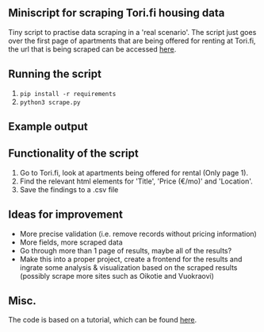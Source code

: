 ## Miniscript for scraping Tori.fi housing data

Tiny script to practise data scraping in a 'real scenario'. The script just goes over the first page of apartments that are being offered for renting at Tori.fi, the url that is being scraped can be accessed [here](https://www.tori.fi/uusimaa?q=&cg=1010&w=3&st=u&c=1014&ros=&roe=&ss=&se=&ht=&at=&mre=&ca=18&l=0&md=th).

## Running the script

1. `pip install -r requirements`
2. `python3 scrape.py`

## Example output

## Functionality of the script

1. Go to Tori.fi, look at apartments being offered for rental (Only page 1).
2. Find the relevant html elements for 'Title', 'Price (€/mo)' and 'Location'.
3. Save the findings to a .csv file

## Ideas for improvement

- More precise validation (i.e. remove records without pricing information)
- More fields, more scraped data
- Go through more than 1 page of results, maybe all of the results?
- Make this into a proper project, create a frontend for the results and ingrate some analysis & visualization based on the scraped results (possibly scrape more sites such as Oikotie and Vuokraovi)

## Misc.

The code is based on a tutorial, which can be found [here](https://www.youtube.com/watch?v=RvCBzhhydNk).